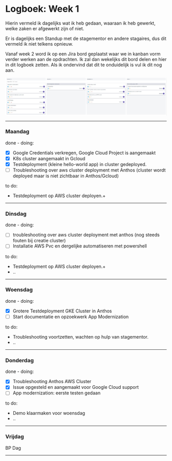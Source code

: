 # Logboek: Week 1

Hierin vermeld ik dagelijks wat ik heb gedaan, waaraan ik heb gewerkt, welke zaken er afgewerkt zijn of niet.

Er is dagelijks een Standup met de stagementor en andere stagaires, dus dit vermeld ik niet telkens opnieuw.

Vanaf week 2 word ik op een Jira bord geplaatst waar we in kanban vorm verder werken aan de opdrachten. Ik zal dan wekelijks dit bord delen en hier in dit logboek zetten. Als ik ondervind dat dit te onduidelijk is vul ik dit nog aan.

![kanban](img/kanban-w3.jpg)

---

### **Maandag**

done - doing:

- [x] Google Credentials verkregen, Google Cloud Project is aangemaakt
- [x] K8s cluster aangemaakt in Gcloud
- [x] Testdeployment (kleine hello-world app) in cluster gedeployed.
- [ ] Troubleshooting over aws cluster deployment met Anthos (cluster wordt deployed maar is niet zichtbaar in Anthos/Gcloud)

to do:

- Testdeployment op AWS cluster deployen.+

---

### **Dinsdag**

done - doing:

- [ ] troubleshooting over aws cluster deployment met anthos (nog steeds fouten bij creatie cluster)
- [ ] Installatie AWS Pvc en dergelijke automatiseren met powershell

to do:

- Testdeployment op AWS cluster deployen.+
- ..

---

### **Woensdag**

done - doing:

- [x] Grotere Testdeployment GKE Cluster in Anthos
- [ ] Start documentatie en opzoekwerk App Modernization

to do:

- Troubleshooting voortzetten, wachten op hulp van stagementor.
- ..

---

### **Donderdag**

done - doing:

- [x] Troubleshooting Anthos AWS Cluster
- [x] Issue opgesteld en aangemaakt voor Google Cloud support
- [ ] App modernization: eerste testen gedaan

to do:

- Demo klaarmaken voor woensdag
- ..

---

### **Vrijdag**

BP Dag

---
